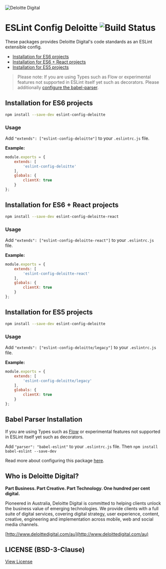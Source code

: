 ![Deloitte Digital](https://raw.githubusercontent.com/DeloitteDigital/DDBreakpoints/master/docs/deloittedigital-logo-white.png)

# ESLint Config Deloitte ![Build Status](https://travis-ci.org/DeloitteDigitalAPAC/eslint-config-deloitte.svg?branch=master)


These packages provides Deloitte Digital's code standards as an ESLint extensible config.

- [Installation for ES6 projects](#installation-for-es6-projects)
- [Installation for ES6 + React projects](#installation-for-es6--react-projects)
- [Installation for ES5 projects](#installation-for-es5-projects)

> Please note: If you are using Types such as Flow or experimental features not supported in ESLint itself yet such as decorators. Please additionally [configure the babel-parser](#babel-parser-installation).

## Installation for ES6 projects

```bash
npm install --save-dev eslint-config-deloitte
```

### Usage

Add `"extends": ["eslint-config-deloitte"]` to your `.eslintrc.js` file.

**Example:**

```js
module.exports = {
	extends: [
		'eslint-config-deloitte'
	],
	globals: {
		clientX: true
	}
};
```

## Installation for ES6 + React projects

```bash
npm install --save-dev eslint-config-deloitte-react
```

### Usage

Add `"extends": ["eslint-config-deloitte-react"]` to your `.eslintrc.js` file.

**Example:**

```js
module.exports = {
	extends: [
		'eslint-config-deloitte-react'
	],
	globals: {
		clientX: true
	}
};
```


## Installation for ES5 projects

```bash
npm install --save-dev eslint-config-deloitte
```

### Usage

Add `"extends": ["eslint-config-deloitte/legacy"]` to your `.eslintrc.js` file.

**Example:**

```js
module.exports = {
	extends: [
		'eslint-config-deloitte/legacy'
	],
	globals: {
		clientX: true
	}
};
```

## Babel Parser Installation

If you are using Types such as [Flow](https://github.com/facebook/flow) or experimental features not supported in ESLint itself yet such as decorators.

Add `"parser": "babel-eslint"` to your `.eslintrc.js` file. Then `npm install babel-eslint --save-dev`

Read more about configuring this package [here](https://github.com/babel/babel-eslint).

## Who is Deloitte Digital?

**Part Business. Part Creative. Part Technology. One hundred per cent digital.**

Pioneered in Australia, Deloitte Digital is committed to helping clients unlock the business value of emerging technologies. We provide clients with a full suite of digital services, covering digital strategy, user experience, content, creative, engineering and implementation across mobile, web and social media channels.

[http://www.deloittedigital.com/au](http://www.deloittedigital.com/au)

## LICENSE (BSD-3-Clause)
[View License](LICENSE)
